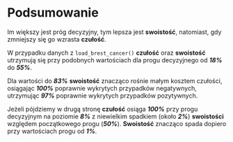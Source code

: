 # Podsumowanie

Im większy jest próg decyzyjny, tym lepsza jest **swoistość**,
natomiast, gdy zmniejszy się go wzrasta **czułość**.

W przypadku danych z `load_brest_cancer()` **czułość** oraz
**swoistość** utrzymują się przy podobnych wartościach dla
progu decyzyjnego od **_18%_** do **_55%_**. 

Dla wartości do **_83%_** **swoistość** znacząco rośnie małym 
kosztem czułości, osiągając **_100%_** poprawnie 
wykrytych przypadków negatywnych, utrzymując **_97%_** 
poprawnie wykrytych przypadków pozytywnych.

Jeżeli pójdziemy w drugą stronę **czułość** osiąga
**_100%_** przy progu decyzyjnym na poziomie **_8%_**
z niewielkim spadkiem (około **_2%_**) **swoistości** 
względem początkowego progu (**_50%_**). **Swoistość** 
znacząco spada dopiero przy wartościach progu od **_1%_**.

